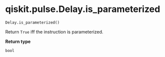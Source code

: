 # qiskit.pulse.Delay.is\_parameterized

`Delay.is_parameterized()`

Return `True` iff the instruction is parameterized.

**Return type**

`bool`
